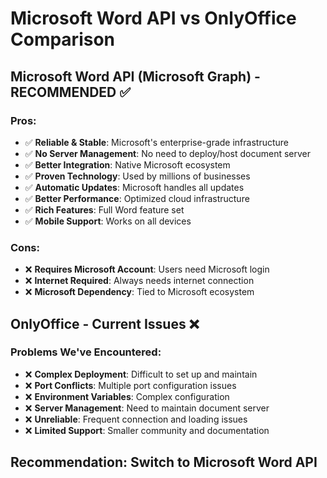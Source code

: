 # Microsoft Word API vs OnlyOffice Comparison

## Microsoft Word API (Microsoft Graph) - RECOMMENDED ✅

### Pros:
- ✅ **Reliable & Stable**: Microsoft's enterprise-grade infrastructure
- ✅ **No Server Management**: No need to deploy/host document server
- ✅ **Better Integration**: Native Microsoft ecosystem
- ✅ **Proven Technology**: Used by millions of businesses
- ✅ **Automatic Updates**: Microsoft handles all updates
- ✅ **Better Performance**: Optimized cloud infrastructure
- ✅ **Rich Features**: Full Word feature set
- ✅ **Mobile Support**: Works on all devices

### Cons:
- ❌ **Requires Microsoft Account**: Users need Microsoft login
- ❌ **Internet Required**: Always needs internet connection
- ❌ **Microsoft Dependency**: Tied to Microsoft ecosystem

## OnlyOffice - Current Issues ❌

### Problems We've Encountered:
- ❌ **Complex Deployment**: Difficult to set up and maintain
- ❌ **Port Conflicts**: Multiple port configuration issues
- ❌ **Environment Variables**: Complex configuration
- ❌ **Server Management**: Need to maintain document server
- ❌ **Unreliable**: Frequent connection and loading issues
- ❌ **Limited Support**: Smaller community and documentation

## Recommendation: Switch to Microsoft Word API

